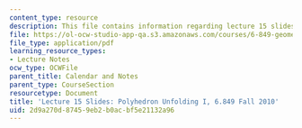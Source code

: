 ```yaml
---
content_type: resource
description: This file contains information regarding lecture 15 slides.
file: https://ol-ocw-studio-app-qa.s3.amazonaws.com/courses/6-849-geometric-folding-algorithms-linkages-origami-polyhedra-fall-2012/2d9a270d87459eb2b0acbf5e21132a96_MIT6_849F12_slidesL15.pdf
file_type: application/pdf
learning_resource_types:
- Lecture Notes
ocw_type: OCWFile
parent_title: Calendar and Notes
parent_type: CourseSection
resourcetype: Document
title: 'Lecture 15 Slides: Polyhedron Unfolding I, 6.849 Fall 2010'
uid: 2d9a270d-8745-9eb2-b0ac-bf5e21132a96
---
```

